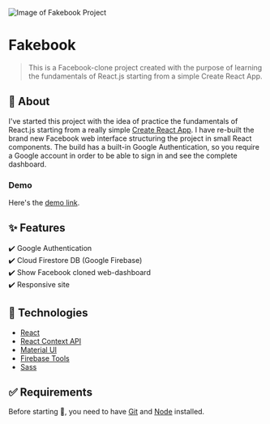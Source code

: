![Image of Fakebook Project](https://cdn.jsdelivr.net/gh/Th3Wall/assets-cdn/Fakebook/Fakebook_readme.png)

# Fakebook
> This is a Facebook-clone project created with the purpose of learning the fundamentals of React.js starting from a simple Create React App.

## 🎯 About ##

I've started this project with the idea of practice the fundamentals of React.js starting from a really simple [Create React App](https://github.com/facebook/create-react-app).
I have re-built the brand new Facebook web interface structuring the project in small React components.
The build has a built-in Google Authentication, so you require a Google account in order to be able to sign in and see the complete dashboard.

### Demo
Here's the [demo link](https://fakebook-8b087.web.app/).

## :sparkles: Features ##

:heavy_check_mark: Google Authentication<br />
:heavy_check_mark: Cloud Firestore DB (Google Firebase)<br />
:heavy_check_mark: Show Facebook cloned web-dashboard<br />
:heavy_check_mark: Responsive site

## :rocket: Technologies ##

- [React](https://reactjs.org/)
- [React Context API](https://reactjs.org/docs/context.html)
- [Material UI](https://material-ui.com/)
- [Firebase Tools](https://firebase.google.com/)
- [Sass](https://sass-lang.com/)

## :white_check_mark: Requirements ##

Before starting :checkered_flag:, you need to have [Git](https://git-scm.com) and [Node](https://nodejs.org/en/) installed.
